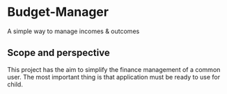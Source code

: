 # Budget-Manager
A simple way to manage incomes &amp; outcomes

## Scope and perspective
This project has the aim to simplify the finance management of a common user. The most important thing is that application must be ready to use for child.

